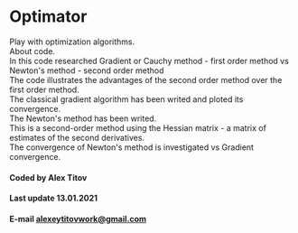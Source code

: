 # Optimator
Play with optimization algorithms.
<br>About code.
<br>In this code researched Gradient or Cauchy method - first order method vs Newton's method -  second order method
<br>The code illustrates the advantages of the second order method over the first order method.
<br>The classical gradient algorithm has been writed and ploted its convergence.
<br>The Newton's method has been writed.
<br>This is a second-order method using the Hessian matrix - a matrix of estimates of the second derivatives.
<br>The convergence of Newton's method is investigated vs Gradient convergence.
#### Coded by      Alex Titov
#### Last update   13.01.2021
#### E-mail        alexeytitovwork@gmail.com
